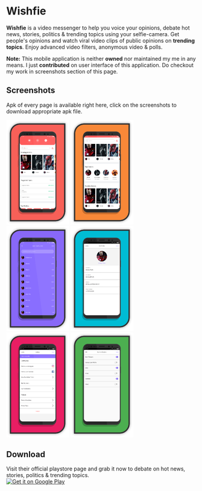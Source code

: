 # Wishfie
**Wishfie** is a video messenger to help you voice your opinions, debate hot news, stories, politics & trending topics using your selfie-camera. Get people's opinions and watch viral video clips of public opinions on **trending topics**. Enjoy advanced video filters, anonymous video & polls.  

**Note:** This mobile application is neither **owned** nor maintained my me in any means. I just **contributed** on user interface of this application. Do checkout my work in screenshots section of this page.

## Screenshots
Apk of every page is available right here, click on the screenshots to download appropriate apk file.  

[<img src="screenshots/home1.png" width="33%">](apks/home.apk?raw=true)
[<img src="screenshots/home2.png" width="33%">](apks/home.apk?raw=true)
[<img src="screenshots/country.png" width="33%">](apks/country.apk?raw=true)
[<img src="screenshots/profile.png" width="33%">](apks/profile.apk?raw=true)
[<img src="screenshots/settings.png" width="33%">](apks/settings.apk?raw=true)
[<img src="screenshots/notification.png" width="33%">](apks/notification.apk?raw=true)

## Download
Visit their official playstore page and grab it now to debate on hot news, stories, politics & trending topics.  
[<img alt="Get it on Google Play" height="80" src="https://play.google.com/intl/en_us/badges/images/generic/en_badge_web_generic.png">](https://play.google.com/store/apps/details?id=com.wishfie)
